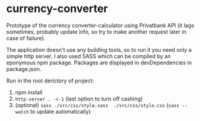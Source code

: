 # currency-converter

Prototype of the currency converter-calculator using Privatbank API (it lags sometimes, probably update info, so try to make another request later in case of failure).

The application doesn't use any building tools, so to run it you need only a simple http server. I also used SASS which can be compiled by an eponymous npm package. 
Packages are displayed in devDependencies in package.json.

Run in the root derictory of project:

1. npm install
2. `http-server . -c-1` (last option to turn off cashing)
3. (optional) `sass ./src/css/style.sass  ./src/css/style.css` (`sass --watch` to update automatically)